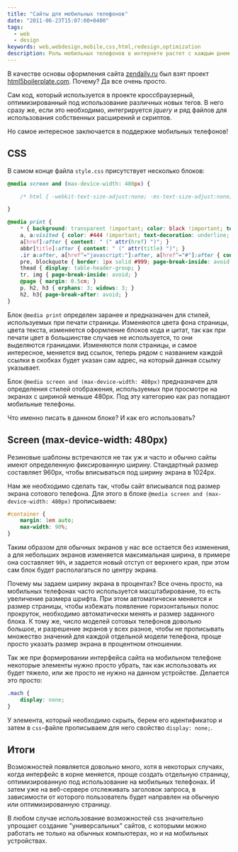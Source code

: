 ```yaml
---
title: "Сайты для мобильных телефонов"
date: "2011-06-23T15:07:00+0400"
tags:
  - web
  - design
keywords: web,webdesign,mobile,css,html,redesign,optimization
description: Роль мобильных телефонов в интернете растет с каждым днем, и уже сейчас необходимо оптимизировать интерфейс своего сайта для просмотра на экранах с небольшим разрешением. На помощь приходит css.
---
```

В качестве основы оформления сайта [zendaily.ru][1] был взят проект [html5boilerplate.com][2].  Почему? Да все очень просто.

Сам код, который используется в проекте кроссбраузерный, оптимизированный под использование различных новых тегов. В него сразу же, если это необходимо, интегрируется *jquery* и ряд файлов для использования собственных расширений и скриптов.

Но самое интересное заключается в поддержке мобильных телефонов!

## CSS

В самом конце файла `style.css` присутствует несколько блоков:

```css
@media screen and (max-device-width: 480px) {

    /* html { -webkit-text-size-adjust:none; -ms-text-size-adjust:none; } */

}

@media print {
    * { background: transparent !important; color: black !important; text-shadow: none !important; filter:none !important; -ms-filter: none !important; }
    a, a:visited { color: #444 !important; text-decoration: underline; }
    a[href]:after { content: " (" attr(href) ")"; }
    abbr[title]:after { content: " (" attr(title) ")"; }
    .ir a:after, a[href^="javascript:"]:after, a[href^="#"]:after { content: ""; }
    pre, blockquote { border: 1px solid #999; page-break-inside: avoid; }
    thead { display: table-header-group; }
    tr, img { page-break-inside: avoid; }
    @page { margin: 0.5cm; }
    p, h2, h3 { orphans: 3; widows: 3; }
    h2, h3{ page-break-after: avoid; }
}
```

Блок `@media print` определен заранее и предназначен для стилей, используемых при печати страницы. Изменяются цвета фона страницы, цвета текста, изменяется оформление блоков кода и цитат, так как при печати цвет в большинстве случаев не используется, то они выделяются границами. Изменяются поля страницы, и самое интересное, меняется вид ссылок, теперь рядом с названием каждой ссылки в скобках будет указан сам адрес, на который данная ссылку указывает.

Блок `@media screen and (max-device-width: 480px)` предназначен для определения стилей отображения, используемых при просмотре на экранах с шириной меньше 480px. Под эту категорию как раз попадают мобильные телефоны.

Что именно писать в данном блоке? И как его использовать?

## Screen (max-device-width: 480px)

Резиновые шаблоны встречаются не так уж и часто и обычно сайты имеют определенную фиксированную ширину. Стандартный размер составляет 960px, чтобы вписываться под ширину экрана в 1024px.

Нам же необходимо сделать так, чтобы сайт вписывался под размер экрана сотового телефона.  Для этого в блоке `@media screen and (max-device-width: 480px)` прописываем:

```css
#container {
    margin: 1em auto;
    max-width: 90%;
}
```

Таким образом для обычных экранов у нас все остается без изменения, а для небольших экранов изменяется максимальная ширина, в примере она составляет `90%`, и задается новый отступ от верхнего края, при этом сам блок будет располагаться по центру экрана.

Почему мы задаем ширину экрана в процентах? Все очень просто, на мобильных телефонах часто используется масштабирование, то есть увеличение размера шрифта. При этом автоматически меняется и размер страницы, чтобы избежать появление горизонтальных полос прокруток, необходимо автоматически менять и размер заданного блока. К тому же, число моделей сотовых телефонов довольно большое, и разрешение экранов у всех разное, чтобы не прописывать множество значений для каждой отдельной модели телефона, проще просто указать размер экрана в процентном отношении.

Так же при формировании интерфейса сайта на мобильном телефоне некоторые элементы нужно просто убрать, так как использовать их будет тяжело, или же просто не нужно на данном устройстве. Делается это просто:

```css
.mach {
    display: none;
}
```

У элемента, который необходимо скрыть, берем его идентификатор и затем в `css`-файле прописываем для него свойство `display: none;`.

## Итоги

Возможностей появляется довольно много, хотя в некоторых случаях, когда интерфейс в корне меняется, проще создать отдельную страницу, оптимизированную под использование на мобильных телефонах. И затем уже на веб-сервере отслеживать заголовок запроса, в зависимости от которого пользователь будет направлен на обычную или оптимизированную страницу.

В любом случае использование возможностей css значительно упрощает создание "универсальных" сайтов, с которыми можно работать не только на обычных компьютерах, но и на мобильных устройствах.

[1]: http://zendaily.ru/ "Дзен каждый день"
[2]: http://html5boilerplate.com/ "HTML5 ★ BOILERPLATE"
